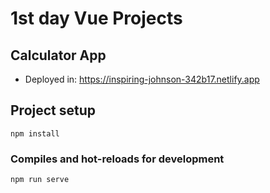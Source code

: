 # 1st day Vue Projects

## Calculator App
* Deployed in: https://inspiring-johnson-342b17.netlify.app

## Project setup
```
npm install
```

### Compiles and hot-reloads for development
```
npm run serve
```
